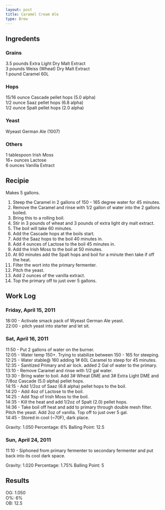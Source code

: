 ```yaml
---
layout: post
title: Caramel Cream Ale
type: Brew
---
```


## Ingredents ##
### Grains ###
3.5 pounds Extra Light Dry Malt Extract  
3 pounds Weiss (Wheat) Dry Malt Extract  
1 pound Caramel 60L  

### Hops ###
15/16 ounce Cascade pellet hops (5.0 alpha)  
1/2 ounce Saaz pellet hops (6.8 alpha)  
1/2 ounce Spalt pellet hops (2.0 alpha)  

### Yeast ###
Wyeast German Ale (1007)  

### Others ###
1 tablespoon Irish Moss  
16+ ounces Lactose  
6 ounces Vanilla Extract  

## Recipie ##
Makes 5 gallons.  

1. Steep the Caramel in 2 gallons of 150 - 165 degree water for 45 minutes.
2. Remove the Caramel and rinse with 1/2 gallon of water into the 2 gallons boiled.
3. Bring this to a rolling boil.
4. Stir in 3 pounds of wheat and 3 pounds of extra light dry malt extract.
5. The boil will take 60 minutes.
6. Add the Cascade hops at the boils start.
7. Add the Saaz hops to the boil 40 minutes in.
8. Add 4 ounces of Lactose to the boil 45 minutes in.
9. Add the Irish Moss to the boil at 50 minutes.
10. At 60 minutes add the Spalt hops and boil for a minute then take if off the heat.
11. Filter the wort into the primary fermenter.
12. Pitch the yeast.
13. Add 2 ounces of the vanilla extract.
14. Top the primary off to just over 5 gallons.

## Work Log ##
### Friday, April 15, 2011 ###
18:00 - Activate smack pack of Wyeast German Ale yeast.  
22:00 - pitch yeast into starter and let sit.  

### Sat, April 16, 2011 ###
11:50 - Put 2 gallons of water on the burner.  
12:05 - Water temp 150+. Trying to stabilize between 150 - 165 for steeping.  
12:25 - Water stable@ 160 adding 1# 60L Caramel to steep for 45 minutes.  
12:35 - Sanitized Primary and air lock. added 2 Gal of water to the primary.  
13:10 - Remove Caramel and rinse with 1/2 gal water.     
13:30 - Bring water to boil. Add 3# Wheat DME and 3# Extra Light DME and 7/8oz Cascade (5.0 alpha) pellet hops.  
14:15 - Add 1/2oz of Saaz (6.8 alpha) pellet hops to the boil.  
14:20 - Add 4oz of Lactose to the boil.  
14:25 - Add 1tsp of Irish Moss to the boil.  
14:35 - Kill the heat and add 1/2oz of Spalt (2.0) pellet hops.  
14:36 - Take boil off heat and add to primary through double mesh filter. Pitch the yeast.  Add 2oz of vanilla. Top off to just over 5 gal.  
14:45 - Stored in cool (~70F), dark place.  

Gravity: 1.050
Percentage: 6%
Balling Point: 12.5

### Sun, April 24, 2011 ###
11:10 - Siphoned from primary fermenter to secondary fermenter and put back into its cool dark space.

Gravity: 1.020
Percentage: 1.75%
Balling Point: 5

## Results ##

OG: 1.050  
O%: 6%  
OB: 12.5  
